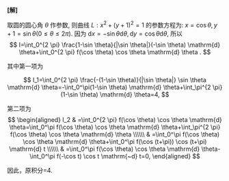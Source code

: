 **[解]**

取圆的圆心角 $\theta$ 作参数, 则曲线 $L: x^2+(y+1)^2=1$ 的参数方程为: $x=\cos \theta, y+1=\sin \theta(0 \leq \theta \leq 2 \pi)$. 因为 $\mathrm{d} x=-\sin \theta \mathrm{d} \theta, \mathrm{d} y=\cos \theta \mathrm{d} \theta$, 所以
$$
I=\int_0^{2 \pi} \frac{1-\sin \theta}{|\sin \theta|}(-\sin \theta) \mathrm{d} \theta+\int_0^{2 \pi} f(\cos \theta) \cos \theta \mathrm{d} \theta .
$$

其中第一项为
 
$$
I_1=\int_0^{2 \pi} \frac{-(1-\sin \theta)}{|\sin \theta|} \sin \theta \mathrm{d} \theta=-\int_0^\pi(1-\sin \theta) \mathrm{d} \theta+\int_\pi^{2 \pi}(1-\sin \theta) \mathrm{d} \theta=4,
$$
 
第二项为
$$
\begin{aligned}
I_2 & =\int_0^{2 \pi} f(\cos \theta) \cos \theta \mathrm{d} \theta=\int_0^\pi f(\cos \theta) \cos \theta \mathrm{d} \theta+\int_\pi^{2 \pi} f(\cos \theta) \cos \theta \mathrm{d} \theta \\\\\\
& =\int_0^\pi f(\cos \theta) \cos \theta \mathrm{d} \theta+\int_0^\pi f(\cos (t+\pi)) \cos (t+\pi) \mathrm{d} t \\\\\\
& =\int_0^\pi f(\cos \theta) \cos \theta \mathrm{d} \theta-\int_0^\pi f(-\cos t) \cos t \mathrm{~d} t=0,
\end{aligned}
$$

因此，原积分=4.